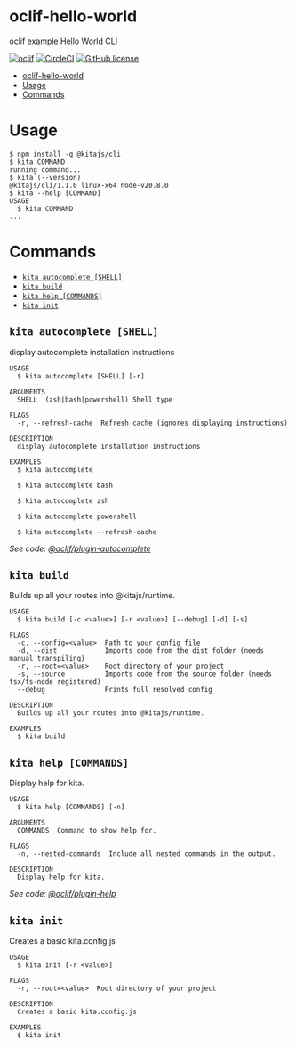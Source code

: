 # oclif-hello-world

oclif example Hello World CLI

[![oclif](https://img.shields.io/badge/cli-oclif-brightgreen.svg)](https://oclif.io)
[![CircleCI](https://circleci.com/gh/oclif/hello-world/tree/main.svg?style=shield)](https://circleci.com/gh/oclif/hello-world/tree/main)
[![GitHub license](https://img.shields.io/github/license/oclif/hello-world)](https://github.com/oclif/hello-world/blob/main/LICENSE)

<!-- toc -->

- [oclif-hello-world](#oclif-hello-world)
- [Usage](#usage)
- [Commands](#commands)
<!-- tocstop -->

# Usage

<!-- usage -->

```sh-session
$ npm install -g @kitajs/cli
$ kita COMMAND
running command...
$ kita (--version)
@kitajs/cli/1.1.0 linux-x64 node-v20.8.0
$ kita --help [COMMAND]
USAGE
  $ kita COMMAND
...
```

<!-- usagestop -->

# Commands

<!-- commands -->

- [`kita autocomplete [SHELL]`](#kita-autocomplete-shell)
- [`kita build`](#kita-build)
- [`kita help [COMMANDS]`](#kita-help-commands)
- [`kita init`](#kita-init)

## `kita autocomplete [SHELL]`

display autocomplete installation instructions

```
USAGE
  $ kita autocomplete [SHELL] [-r]

ARGUMENTS
  SHELL  (zsh|bash|powershell) Shell type

FLAGS
  -r, --refresh-cache  Refresh cache (ignores displaying instructions)

DESCRIPTION
  display autocomplete installation instructions

EXAMPLES
  $ kita autocomplete

  $ kita autocomplete bash

  $ kita autocomplete zsh

  $ kita autocomplete powershell

  $ kita autocomplete --refresh-cache
```

_See code:
[@oclif/plugin-autocomplete](https://github.com/oclif/plugin-autocomplete/blob/v2.3.9/src/commands/autocomplete/index.ts)_

## `kita build`

Builds up all your routes into @kitajs/runtime.

```
USAGE
  $ kita build [-c <value>] [-r <value>] [--debug] [-d] [-s]

FLAGS
  -c, --config=<value>  Path to your config file
  -d, --dist            Imports code from the dist folder (needs manual transpiling)
  -r, --root=<value>    Root directory of your project
  -s, --source          Imports code from the source folder (needs tsx/ts-node registered)
  --debug               Prints full resolved config

DESCRIPTION
  Builds up all your routes into @kitajs/runtime.

EXAMPLES
  $ kita build
```

## `kita help [COMMANDS]`

Display help for kita.

```
USAGE
  $ kita help [COMMANDS] [-n]

ARGUMENTS
  COMMANDS  Command to show help for.

FLAGS
  -n, --nested-commands  Include all nested commands in the output.

DESCRIPTION
  Display help for kita.
```

_See code: [@oclif/plugin-help](https://github.com/oclif/plugin-help/blob/v5.2.20/src/commands/help.ts)_

## `kita init`

Creates a basic kita.config.js

```
USAGE
  $ kita init [-r <value>]

FLAGS
  -r, --root=<value>  Root directory of your project

DESCRIPTION
  Creates a basic kita.config.js

EXAMPLES
  $ kita init
```

<!-- commandsstop -->
